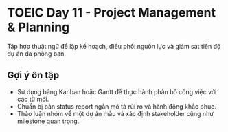 # TOEIC Day 11 - Project Management & Planning

Tập hợp thuật ngữ để lập kế hoạch, điều phối nguồn lực và giám sát tiến độ dự án đa phòng ban.

## Gợi ý ôn tập
- Sử dụng bảng Kanban hoặc Gantt để thực hành phân bổ công việc với các từ mới.
- Chuẩn bị bản status report ngắn mô tả rủi ro và hành động khắc phục.
- Thảo luận nhóm về một dự án mẫu và xác định stakeholder cũng như milestone quan trọng.
